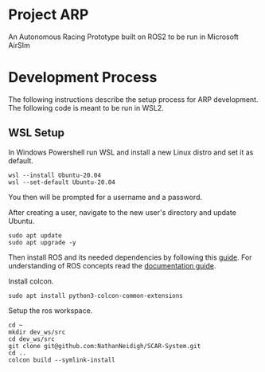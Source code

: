 # Project ARP

An Autonomous Racing Prototype built on ROS2 to be run in Microsoft AirSIm

# Development Process

The following instructions describe the setup process for ARP development. The following code is meant to be run in WSL2.

## WSL Setup

In Windows Powershell run WSL and install a new Linux distro and set it as default.

```
wsl --install Ubuntu-20.04
wsl --set-default Ubuntu-20.04
```

You then will be prompted for a username and a password.

After creating a user, navigate to the new user's directory and update Ubuntu.

```
sudo apt update
sudo apt upgrade -y
```

Then install ROS and its needed dependencies by following this [guide](https://docs.ros.org/en/foxy/Installation/Ubuntu-Install-Debians.html). For understanding of ROS concepts read the [documentation guide](https://docs.ros.org/en/foxy/index.html).

Install colcon.
```
sudo apt install python3-colcon-common-extensions
```

Setup the ros workspace.

```
cd ~
mkdir dev_ws/src
cd dev_ws/src
git clone git@github.com:NathanNeidigh/SCAR-System.git
cd ..
colcon build --symlink-install
```